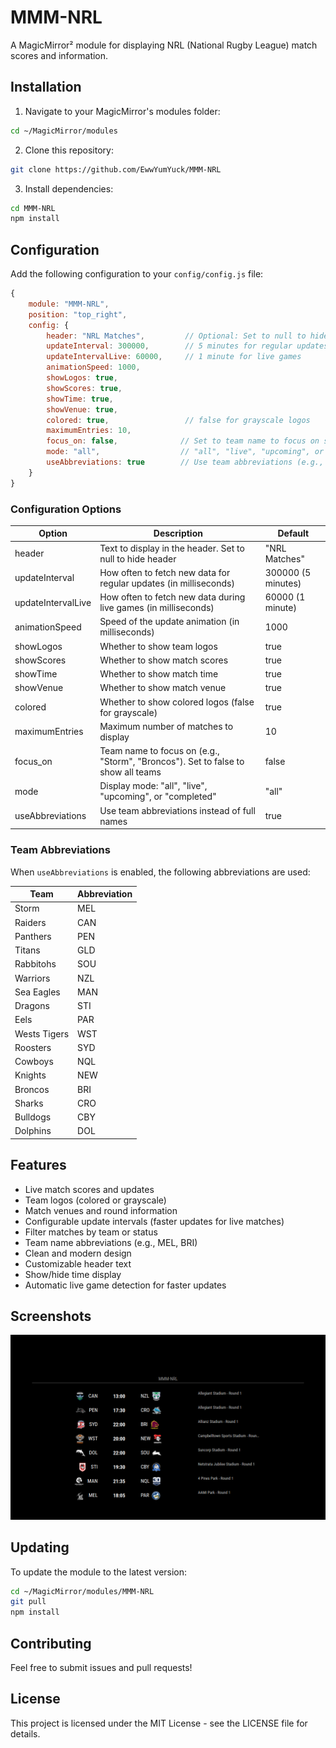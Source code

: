 # MMM-NRL

A MagicMirror² module for displaying NRL (National Rugby League) match scores and information.

## Installation

1. Navigate to your MagicMirror's modules folder:
```bash
cd ~/MagicMirror/modules
```

2. Clone this repository:
```bash
git clone https://github.com/EwwYumYuck/MMM-NRL
```

3. Install dependencies:
```bash
cd MMM-NRL
npm install
```

## Configuration

Add the following configuration to your `config/config.js` file:

```javascript
{
    module: "MMM-NRL",
    position: "top_right",
    config: {
        header: "NRL Matches",         // Optional: Set to null to hide header
        updateInterval: 300000,        // 5 minutes for regular updates
        updateIntervalLive: 60000,     // 1 minute for live games
        animationSpeed: 1000,
        showLogos: true,
        showScores: true,
        showTime: true,
        showVenue: true,
        colored: true,                 // false for grayscale logos
        maximumEntries: 10,
        focus_on: false,              // Set to team name to focus on specific team
        mode: "all",                  // "all", "live", "upcoming", or "completed"
        useAbbreviations: true        // Use team abbreviations (e.g., MEL, BRI)
    }
}
```

### Configuration Options

| Option             | Description                                                                                    | Default |
|--------------------|------------------------------------------------------------------------------------------------|---------|
| header             | Text to display in the header. Set to null to hide header                                      | "NRL Matches" |
| updateInterval     | How often to fetch new data for regular updates (in milliseconds)                              | 300000 (5 minutes) |
| updateIntervalLive | How often to fetch new data during live games (in milliseconds)                                | 60000 (1 minute) |
| animationSpeed     | Speed of the update animation (in milliseconds)                                                | 1000 |
| showLogos         | Whether to show team logos                                                                     | true |
| showScores        | Whether to show match scores                                                                   | true |
| showTime          | Whether to show match time                                                                     | true |
| showVenue         | Whether to show match venue                                                                    | true |
| colored           | Whether to show colored logos (false for grayscale)                                            | true |
| maximumEntries    | Maximum number of matches to display                                                           | 10 |
| focus_on          | Team name to focus on (e.g., "Storm", "Broncos"). Set to false to show all teams              | false |
| mode              | Display mode: "all", "live", "upcoming", or "completed"                                        | "all" |
| useAbbreviations  | Use team abbreviations instead of full names                                                   | true |

### Team Abbreviations

When `useAbbreviations` is enabled, the following abbreviations are used:

| Team | Abbreviation |
|------|--------------|
| Storm | MEL |
| Raiders | CAN |
| Panthers | PEN |
| Titans | GLD |
| Rabbitohs | SOU |
| Warriors | NZL |
| Sea Eagles | MAN |
| Dragons | STI |
| Eels | PAR |
| Wests Tigers | WST |
| Roosters | SYD |
| Cowboys | NQL |
| Knights | NEW |
| Broncos | BRI |
| Sharks | CRO |
| Bulldogs | CBY |
| Dolphins | DOL |

## Features

- Live match scores and updates
- Team logos (colored or grayscale)
- Match venues and round information
- Configurable update intervals (faster updates for live matches)
- Filter matches by team or status
- Team name abbreviations (e.g., MEL, BRI)
- Clean and modern design
- Customizable header text
- Show/hide time display
- Automatic live game detection for faster updates

## Screenshots

![MMM-NRL Module Screenshot](screenshot/mmm-nrl.png)

## Updating

To update the module to the latest version:

```bash
cd ~/MagicMirror/modules/MMM-NRL
git pull
npm install
```

## Contributing

Feel free to submit issues and pull requests!

## License

This project is licensed under the MIT License - see the LICENSE file for details.
